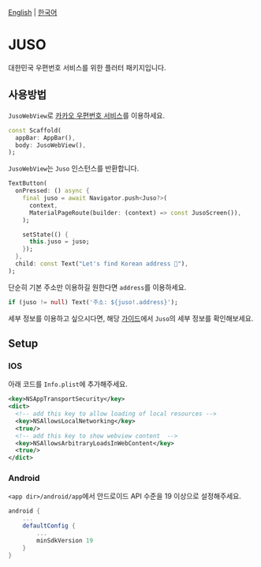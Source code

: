 [English](https://github.com/appano1/juso/blob/main/README.md) | [한국어](https://github.com/appano1/juso/blob/main/translations/ko_KR/README.md)

# JUSO

대한민국 우편번호 서비스를 위한 플러터 패키지입니다.

## 사용방법

`JusoWebView`로 [카카오 우편번호 서비스](https://postcode.map.daum.net/guide)를 이용하세요.

```dart
const Scaffold(
  appBar: AppBar(),
  body: JusoWebView(),
);
```

`JusoWebView`는 `Juso` 인스턴스를 반환합니다.

```dart
TextButton(
  onPressed: () async {
    final juso = await Navigator.push<Juso?>(
      context,
      MaterialPageRoute(builder: (context) => const JusoScreen()),
    );

    setState(() {
      this.juso = juso;
    });
  },
  child: const Text("Let's find Korean address 🚀"),
);
```

단순히 기본 주소만 이용하길 원한다면 `address`를 이용하세요.

```dart
if (juso != null) Text('주소: ${juso!.address}');
```

세부 정보를 이용하고 싶으시다면, 해당 [가이드](https://postcode.map.daum.net/guide)에서 `Juso`의 세부 정보를 확인해보세요.

## Setup

### IOS

아래 코드를 `Info.plist`에 추가해주세요.

```xml
<key>NSAppTransportSecurity</key>
<dict>
  <!-- add this key to allow loading of local resources -->
  <key>NSAllowsLocalNetworking</key>
  <true/>
  <!-- add this key to show webview content  -->
  <key>NSAllowsArbitraryLoadsInWebContent</key>
  <true/>
</dict>
```

### Android

`<app dir>/android/app`에서 안드로이드 API 수준을 19 이상으로 설정해주세요.

```gradle
android {
    ...
    defaultConfig {
        ...
        minSdkVersion 19
    }
}
```
